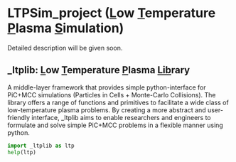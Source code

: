 # LTPSim_project (<ins>L</ins>ow <ins>T</ins>emperature <ins>P</ins>lasma <ins>S</ins>imulation)
Detailed description will be given soon.

## \_ltplib: <ins>L</ins>ow <ins>T</ins>emperature <ins>P</ins>lasma <ins>Lib</ins>rary
A middle-layer framework that provides simple python-interface for PiC+MCC simulations (Particles in Cells + Monte-Carlo Collisions).
The library offers a range of functions and primitives to facilitate a wide class of low-temperature plasma problems.
By creating a more abstract and user-friendly interface, \_ltplib aims to enable researchers and engineers to formulate and solve simple PiC+MCC problems in a flexible manner using python.
```python
import _ltplib as ltp
help(ltp)
```
